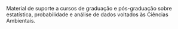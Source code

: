 Material de suporte a cursos de graduação e pós-graduação sobre estatística, probabilidade e análise de dados voltados às Ciências Ambientais.
